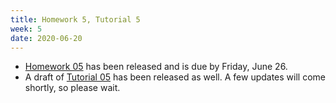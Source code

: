 ```yaml
---
title: Homework 5, Tutorial 5
week: 5
date: 2020-06-20
---
```

- [Homework 05](https://piazza.com/class_profile/get_resource/k8pcxfiwkxf2ec/kb6fslq8hig5xa) has been released and is due by Friday, June 26.
- A draft of [Tutorial 05](/dsper2020/tutorials/tutorial05/) has been released as well. A few updates will come shortly, so please wait. 